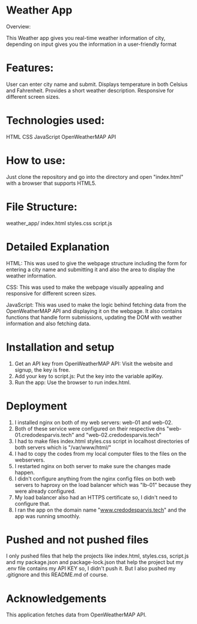# Weather App
Overview:

This Weather app gives you real-time weather information of city, depending on input
gives you the information in a user-friendly format

# Features:

User can enter city name and submit.
Displays temperature in both Celsius and Fahrenheit.
Provides a short weather description.
Responsive for different screen sizes.

# Technologies used:

HTML
CSS
JavaScript
OpenWeatherMAP API

# How to use:

Just clone the repository and go into the directory and open "index.html" with a browser
that supports HTML5.

# File Structure:

weather_app/ index.html styles.css script.js

# Detailed Explanation

HTML: This was used to give the webpage structure including the form for entering a city name
and submitting it and also the area to display the weather information.

CSS: This was used to make the webpage visually appealing and responsive for different screen sizes.

JavaScript: This was used to make the logic behind fetching data from the OpenWeatherMAP API and 
displaying it on the webpage. It also contains functions that handle form submissions, updating the
DOM with weather information and also fetching data.

# Installation and setup

1. Get an API key from OpenWeatherMAP API: Visit the website and signup, the key is free.
2. Add your key to script.js: Put the key into the variable apiKey.
3. Run the app: Use the browser to run index.html.

# Deployment

1. I installed nginx on both of my web servers: web-01 and web-02.
2. Both of these service were configured on their respective dns "web-01.credodesparvis.tech" and "web-02.credodesparvis.tech"
3. I had to make files index.html styles.css script in localhost directories of both servers which is "/var/www/html/"
4. I had to copy the codes from my local computer files to the files on the webservers.
5. I restarted nginx on both server to make sure the changes made happen.
6. I didn't configure anything from the nginx config files on both web servers to haproxy on the load balancer which was "lb-01"
because they were already configured.
7. My load balancer also had an HTTPS certificate so, I didn't need to configure that.
8. I ran the app on the domain name "www.credodesparvis.tech" and the app was running smoothly.

# Pushed and not pushed files

I only pushed files that help the projects like index.html, styles.css, script.js and my package.json and package-lock.json that
help the project but my .env file contains my API KEY so, I didn't push it. But I also pushed my .gitignore and this README.md of course.

# Acknowledgements

This application fetches data from OpenWeatherMAP API.